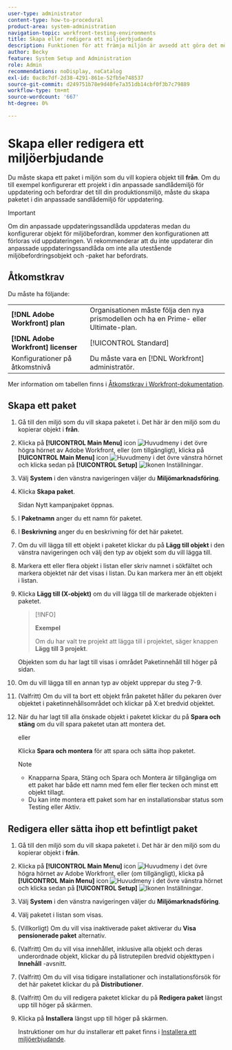 ```yaml
---
user-type: administrator
content-type: how-to-procedural
product-area: system-administration
navigation-topic: workfront-testing-environments
title: Skapa eller redigera ett miljöerbjudande
description: Funktionen för att främja miljön är avsedd att göra det möjligt att flytta konfigurationsrelaterade objekt från en miljö till en annan. Lär dig hur du skapar ett paket för miljöbefordran som du sedan kan installera i en annan miljö.
author: Becky
feature: System Setup and Administration
role: Admin
recommendations: noDisplay, noCatalog
exl-id: 0ac8c7df-2d38-4291-861e-52fb5e748537
source-git-commit: d249751b78e9d40fe7a351db14cbf0f3b7c79889
workflow-type: tm+mt
source-wordcount: '667'
ht-degree: 0%

---
```


# Skapa eller redigera ett miljöerbjudande

Du måste skapa ett paket i miljön som du vill kopiera objekt till **från**. Om du till exempel konfigurerar ett projekt i din anpassade sandlådemiljö för uppdatering och befordrar det till din produktionsmiljö, måste du skapa paketet i din anpassade sandlådemiljö för uppdatering.

>[!IMPORTANT]
>
>Om din anpassade uppdateringssandlåda uppdateras medan du konfigurerar objekt för miljöbefordran, kommer den konfigurationen att förloras vid uppdateringen. Vi rekommenderar att du inte uppdaterar din anpassade uppdateringssandlåda om inte alla utestående miljöbefordringsobjekt och -paket har befordrats.

## Åtkomstkrav

Du måste ha följande:

<table>
  <tr>
   <td><strong>[!DNL Adobe Workfront] plan</strong>
   </td>
   <td> Organisationen måste följa den nya prismodellen och ha en Prime- eller Ultimate-plan.
   </td>
  </tr>
  <tr>
   <td><strong>[!DNL Adobe Workfront] licenser</strong>
   </td>
   <td> [!UICONTROL Standard]
   </td>
  </tr>
   <tr>
   <td>Konfigurationer på åtkomstnivå
   </td>
   <td>Du måste vara en [!DNL Workfront] administratör.
   </td>
  </tr>
</table>

Mer information om tabellen finns i [Åtkomstkrav i Workfront-dokumentation](/help/quicksilver/administration-and-setup/add-users/access-levels-and-object-permissions/access-level-requirements-in-documentation.md).

## Skapa ett paket

1. Gå till den miljö som du vill skapa paketet i. Det här är den miljö som du kopierar objekt i **från**.
1. Klicka på **[!UICONTROL Main Menu]** icon ![Huvudmeny](/help/_includes/assets/main-menu-icon.png) i det övre högra hörnet av Adobe Workfront, eller (om tillgängligt), klicka på **[!UICONTROL Main Menu]** icon ![Huvudmeny](/help/_includes/assets/main-menu-icon-left-nav.png) i det övre vänstra hörnet och klicka sedan på **[!UICONTROL Setup]** ![Ikonen Inställningar](/help/_includes/assets/gear-icon-setup.png).
1. Välj **System** i den vänstra navigeringen väljer du **Miljömarknadsföring**.
1. Klicka **Skapa paket**.

   Sidan Nytt kampanjpaket öppnas.

1. I **Paketnamn** anger du ett namn för paketet.
1. I **Beskrivning** anger du en beskrivning för det här paketet.
1. Om du vill lägga till ett objekt i paketet klickar du på **Lägg till objekt** i den vänstra navigeringen och välj den typ av objekt som du vill lägga till.
1. Markera ett eller flera objekt i listan eller skriv namnet i sökfältet och markera objektet när det visas i listan. Du kan markera mer än ett objekt i listan.
1. Klicka **Lägg till (X-objekt)** om du vill lägga till de markerade objekten i paketet.

   >[!INFO]
   >
   >**Exempel**
   >
   >Om du har valt tre projekt att lägga till i projektet, säger knappen **Lägg till 3 projekt**.

   Objekten som du har lagt till visas i området Paketinnehåll till höger på sidan.

1. Om du vill lägga till en annan typ av objekt upprepar du steg 7-9.
1. (Valfritt) Om du vill ta bort ett objekt från paketet håller du pekaren över objektet i paketinnehållsområdet och klickar på X:et bredvid objektet.
1. När du har lagt till alla önskade objekt i paketet klickar du på **Spara och stäng** om du vill spara paketet utan att montera det.

   eller

   Klicka **Spara och montera** för att spara och sätta ihop paketet.

   >[!NOTE]
   >
   >* Knapparna Spara, Stäng och Spara och Montera är tillgängliga om ett paket har både ett namn med fem eller fler tecken och minst ett objekt tillagt.
   >* Du kan inte montera ett paket som har en installationsbar status som Testing eller Aktiv.

## Redigera eller sätta ihop ett befintligt paket

1. Gå till den miljö som du vill skapa paketet i. Det här är den miljö som du kopierar objekt i **från**.
1. Klicka på **[!UICONTROL Main Menu]** icon ![Huvudmeny](/help/_includes/assets/main-menu-icon.png) i det övre högra hörnet av Adobe Workfront, eller (om tillgängligt), klicka på **[!UICONTROL Main Menu]** icon ![Huvudmeny](/help/_includes/assets/main-menu-icon-left-nav.png) i det övre vänstra hörnet och klicka sedan på **[!UICONTROL Setup]** ![Ikonen Inställningar](/help/_includes/assets/gear-icon-setup.png).
1. Välj **System** i den vänstra navigeringen väljer du **Miljömarknadsföring**.
1. Välj paketet i listan som visas.
1. (Villkorligt) Om du vill visa inaktiverade paket aktiverar du **Visa pensionerade paket** alternativ.
1. (Valfritt) Om du vill visa innehållet, inklusive alla objekt och deras underordnade objekt, klickar du på listrutepilen bredvid objekttypen i **Innehåll** -avsnitt.
1. (Valfritt) Om du vill visa tidigare installationer och installationsförsök för det här paketet klickar du på **Distributioner**.
1. (Valfritt) Om du vill redigera paketet klickar du på **Redigera paket** längst upp till höger på skärmen.
1. Klicka på **Installera** längst upp till höger på skärmen.

   Instruktioner om hur du installerar ett paket finns i [Installera ett miljöerbjudande](/help/quicksilver/administration-and-setup/set-up-workfront/workfront-testing-environments/environment-promotion-install-package.md).
